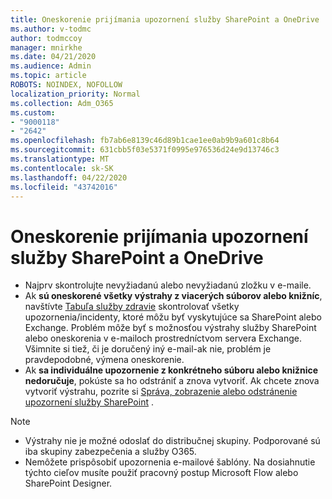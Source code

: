 ```yaml
---
title: Oneskorenie prijímania upozornení služby SharePoint a OneDrive
ms.author: v-todmc
author: todmccoy
manager: mnirkhe
ms.date: 04/21/2020
ms.audience: Admin
ms.topic: article
ROBOTS: NOINDEX, NOFOLLOW
localization_priority: Normal
ms.collection: Adm_O365
ms.custom:
- "9000118"
- "2642"
ms.openlocfilehash: fb7ab6e8139c46d89b1cae1ee0ab9b9a601c8b64
ms.sourcegitcommit: 631cbb5f03e5371f0995e976536d24e9d13746c3
ms.translationtype: MT
ms.contentlocale: sk-SK
ms.lasthandoff: 04/22/2020
ms.locfileid: "43742016"
---
```

# <a name="delays-in-receiving-sharepoint-and-onedrive-alerts"></a>Oneskorenie prijímania upozornení služby SharePoint a OneDrive

- Najprv skontrolujte nevyžiadanú alebo nevyžiadanú zložku v e-maile.
- Ak **sú oneskorené všetky výstrahy z viacerých súborov alebo knižníc**, navštívte [Tabuľa služby zdravie](https://portal.office.com/adminportal/home?ref=/servicehealth) skontrolovať všetky upozornenia/incidenty, ktoré môžu byť vyskytujúce sa SharePoint alebo Exchange. Problém môže byť s možnosťou výstrahy služby SharePoint alebo oneskorenia v e-mailoch prostredníctvom servera Exchange. Všimnite si tiež, či je doručený iný e-mail-ak nie, problém je pravdepodobné, výmena oneskorenie.
- Ak **sa individuálne upozornenie z konkrétneho súboru alebo knižnice nedoručuje**, pokúste sa ho odstrániť a znova vytvoriť. Ak chcete znova vytvoriť výstrahu, pozrite si [Správa, zobrazenie alebo odstránenie upozornení služby SharePoint](https://support.microsoft.com/office/manage-view-or-delete-sharepoint-alerts-99dfb19c-9a90-4a8c-aba1-aa8c8afb0de2) .

> [!NOTE]
> - Výstrahy nie je možné odoslať do distribučnej skupiny. Podporované sú iba skupiny zabezpečenia a služby O365.
> - Nemôžete prispôsobiť upozornenia e-mailové šablóny. Na dosiahnutie týchto cieľov musíte použiť pracovný postup Microsoft Flow alebo SharePoint Designer.
